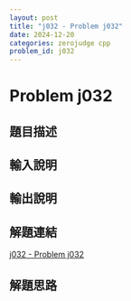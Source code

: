 ```yaml
---
layout: post
title: "j032 - Problem j032"
date: 2024-12-20
categories: zerojudge cpp
problem_id: j032
---
```


# Problem j032

## 題目描述



## 輸入說明



## 輸出說明



## 解題連結

[j032 - Problem j032](https://zerojudge.tw/ShowProblem?problemid=j032)

## 解題思路

